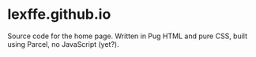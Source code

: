 # lexffe.github.io

Source code for the home page. Written in Pug HTML and pure CSS, built using Parcel, no JavaScript (yet?). 
